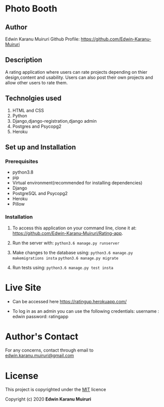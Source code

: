 # Photo Booth

## Author
Edwin Karanu Muiruri
Github Profile: https://github.com/Edwin-Karanu-Muiruri

## Description
A rating application where users can rate projects depending on thier design,content and usability. Users can also post their own projects and allow other users to rate them.

## Technolgies used
1. HTML and CSS
2. Python
3. Django,django-registration,django admin
4. Postgres and Psycopg2
5. Heroku

## Set up and Installation
### Prerequisites
* python3.8
* pip
* Virtual environment(recommended for installing dependencies)
* Django 
* PostgreSQL and Psycopg2
* Heroku
* Pillow

### Installation
1. To access this application on your command line, clone it at:
https://github.com/Edwin-Karanu-Muiruri/Rating-app. 

2. Run the server with:
`python3.6 manage.py runserver`
3. Make changes to the database using:
`python3.6 manage.py makemigrations insta`
`python3.6 manage.py migrate`
4. Run tests using:
`python3.6 manage.py test insta`

# Live Site
* Can be accessed here https://ratingup.herokuapp.com/

* To log in as an admin you can use the following credentials:
    username : edwin
    password: ratingapp


# Author's Contact
For any concerns, contact through email to edwin.karanu.muiruri@gmail.com

# License
This project is copyrighted under the [MIT](LICENSE) licence

Copyright (c) 2020 **Edwin Karanu Muiruri**